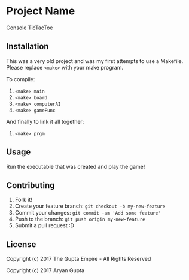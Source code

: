 # Project Name

Console TicTacToe

## Installation

This was a very old project and was my first attempts to use a Makefile. Please replace `<make>` with your make program.

To compile:
1. `<make> main`
2. `<make> board`
3. `<make> computerAI`
4. `<make> gameFunc`

And finally to link it all together:
1. `<make> prgm`

## Usage

Run the executable that was created and play the game!

## Contributing

1. Fork it!
2. Create your feature branch: `git checkout -b my-new-feature`
3. Commit your changes: `git commit -am 'Add some feature'`
4. Push to the branch: `git push origin my-new-feature`
5. Submit a pull request :D

## License

Copyright (c) 2017 The Gupta Empire - All Rights Reserved

Copyright (c) 2017 Aryan Gupta
